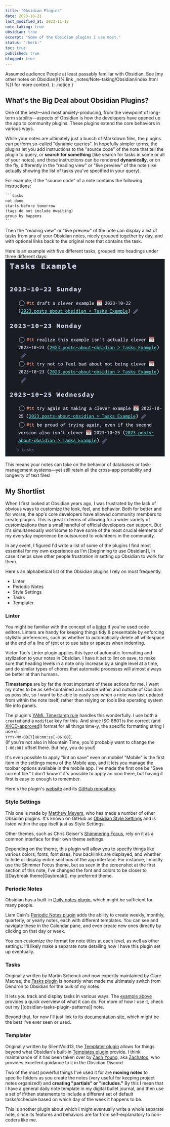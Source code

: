 ```yaml
---
title: "Obsidian Plugins"
date: 2023-10-21
last_modified_at: 2023-11-18
note-taking: true
obsidian: true
excerpt: "Some of the Obsidian plugins I use most."
status: ":herb:"
toc: true
published: true
blogged: true
---
```


<span class="audience">Assumed audience</span> People at least passably familiar with Obsidian. See [my other notes on Obsidian]({% link _notes/Note-taking/Obsidian/index.html %}) for more context.
{: .notice }

## What's the Big Deal about Obsidian Plugins?  

One of the best—and most anxiety-producing, from the viewpoint of long-term stability—aspects of Obsidian is how the developers have opened up the app to community plugins. These plugins extend the core behaviors in various ways.  

While your notes are ultimately just a bunch of Markdown files, the plugins can perform so-called "dynamic queries". In hopefully simpler terms, the plugins let you add instructions to the "source code" of the note that tell the plugin to query, or **search for something** (like search for tasks in some or all of your notes), and these instructions can be rendered **dynamically**, or on the fly, differently in the "reading view" or "live preview" of the note (like actually showing the list of tasks you've specified in your query).  

<span id="tasks-example">For example,</span> if the "source code" of a note contains the following instructions:  
`````
```tasks 
not done 
starts before tomorrow
(tags do not include #waiting)
group by happens
```
`````

Then the "reading view" or "live preview" of the note can display a list of tasks from any of your Obsidian notes, nicely grouped together by day, and with optional links back to the original note that contains the task. 

Here is an example with five different tasks, grouped into headings under three different days:  
![five example tasks, each about writing a set of clever task examples](./../../../assets/images/obsidian-tasks-clever-example.png)

This means your notes can take on the behavior of databases or task-management systems—yet still retain all the cross-app portability and longevity of text files!  

## My Shortlist  

When I first looked at Obsidian years ago, I was frustrated by the lack of obvious ways to customize the look, feel, and behavior. Both for better and for worse, the app's core developers have allowed community members to create plugins. This is great in terms of allowing for a wider variety of customizations than a small handful of official developers can support. But it's simultaneously worrisome to have some of the most crucial elements of my everyday experience be outsourced to volunteers in the community.  

In any event, I figured I'd write a list of some of the plugins I find most essential for my own experience as I'm [[beginning to use Obsidian]], in case it helps save other people frustration in setting up Obsidian to work for them.  

Here's an alphabetical list of the Obsidian plugins I rely on most frequently.  

- Linter  
- Periodic Notes  
- Style Settings  
- Tasks  
- Templater  

### Linter  

You might be familiar with the concept of a [linter](https://en.wikipedia.org/wiki/Lint_(software)) if you've used code editors. Linters are handy for keeping things tidy & presentable by enforcing stylistic preferences, such as whether to automatically delete all whitespace at the end of a line of text or to use tabs or spaces when indenting.  

Victor Tao's Linter plugin applies this type of automatic formatting and stylization to your notes in Obsidian. I have it set to lint on save, to make sure that heading levels in a note only increase by a single level at a time, and do similar types of chores that automatic processes will almost always be better at than humans.  

**Timestamps** are by far the most important of these actions for me. I want my notes to be as self-contained and usable within and outside of Obsidian as possible, so I want to be able to easily see when a note was last updated from within the note itself, rather than relying on tools like operating system file info panels.  

The plugin's [YAML Timestamp rule](https://platers.github.io/obsidian-linter/settings/yaml-rules/#yaml-timestamp) handles this wonderfully. I use both a `created` and a `modified` key for this. And since ISO 8601 is the correct (and [XKCD-approved](https://xkcd.com/1179/)!) format for all things time-y, the specific formatting string I use is: <br>
`YYYY-MM-DD[T]HH:mm:ss[-06:00]`. <br> (If you're not also in Mountain Time, you'd probably want to change the `[-06:00]` offset there. But hey, you do you!)  

It's even possible to apply "lint on save" even on mobile! "Mobile" is the first item in the settings menu of the Mobile app, and it lets you manage the toolbar options available in the mobile app. I've made the first one be "Save current file." I don't know if it's possible to apply an icon there, but having it first is easy to enough to remember.  

Here's the plugin's [website](https://platers.github.io/obsidian-linter/) and its [GitHub repository](https://github.com/platers/obsidian-linter).  

### Style Settings  

This one is made by [Matthew Meyers](https://matthewmeye.rs/), who has made a number of other Obsidian plugins. It's known on GitHub as [Obsidian Style Settings](https://github.com/mgmeyers/obsidian-style-settings) and is listed within the app itself just as Style Settings.  

Other themes, such as Chris Geiser's [Shimmering Focus](https://github.com/chrisgrieser/shimmering-focus/), rely on it as a common interface for their own theme settings.  

Depending on the theme, this plugin will allow you to specify things like various colors, fonts, font sizes, how backlinks are displayed, and whether to hide or display entire sections of the app interface. For instance, I mostly use the Shimmer Focus theme, but as seen in the screenshot at the first section of this note, I've changed the font and colors to be closer to [[Daybreak theme|Daybreak]], my preferred theme.   

### Periodic Notes  

Obsidian has a built-in [Daily notes plugin](https://help.obsidian.md/Plugins/Daily+notes), which might be sufficient for many people.  

Liam Cain's [Periodic Notes plugin](https://github.com/liamcain/obsidian-periodic-notes) adds the ability to create weekly, monthly, quarterly, or yearly notes, each with different templates. You can see and navigate these in the Calendar pane, and even create new ones directly by clicking on that day or week.  

You can customize the format for note titles at each level, as well as other settings. I'll likely make a separate note detailing how I have this plugin set up eventually.   

### Tasks  

Originally written by Martin Schenck and now expertly maintained by Clare Macrae, the [Tasks plugin](https://github.com/obsidian-tasks-group/obsidian-tasks) is honestly what made me ultimately switch from Dendron to Obsidian for the bulk of my notes.  

It lets you track and display tasks in various ways. The [example above](#tasks-example) provides a quick overview of what it can do. For more of how I use it, check out my [[obsidian-tasks-plugin-patterns]] note.  

Beyond that, for now I'll just link to its [documentation site](https://publish.obsidian.md/tasks/Introduction), which might be the best I've ever seen or used.  

### Templater  

Originally written by SilentVoid13, the [Templater plugin](https://github.com/SilentVoid13/Templater) allows for things beyond what Obsidian's built-in [Templates plugin](https://help.obsidian.md/Plugins/Templates) provide. I think maintenance of it has been taken over by [Zach Young](https://zachyoung.dev/), aka [Zachatoo](https://github.com/Zachatoo), who provides excellent guidance to it in the Obsidian Discord.  

Two of the most powerful things I've used it for are **moving notes** to specific folders as you create the notes (very useful for keeping project notes organized!) and **creating "partials" or "includes."** By this I mean that I have a general daily note template in my digital bullet journal, and then use a set of if/then statements to include a different set of default tasks/schedule based on which day of the week it happens to be.  

This is another plugin about which I might eventually write a whole separate note, since its features and behaviors are far from self-explanatory to non-coders like me.  